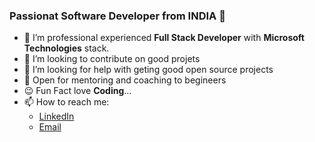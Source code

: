 ### Passionat Software Developer from INDIA 👋


- 🔭 I’m professional experienced **Full Stack Developer** with **Microsoft Technologies** stack.
- 👯 I’m looking to contribute on good projets
- 🤔 I’m looking for help with geting good open source projects 
- 💬 Open for mentoring and coaching to begineers
- 😉 Fun Fact love **Coding**...
- 📫 How to reach me: 
  - [LinkedIn](https://www.linkedin.com/in/sonuprofile/)  
  - [Email](sonu.econnect@gmail.com)
  


